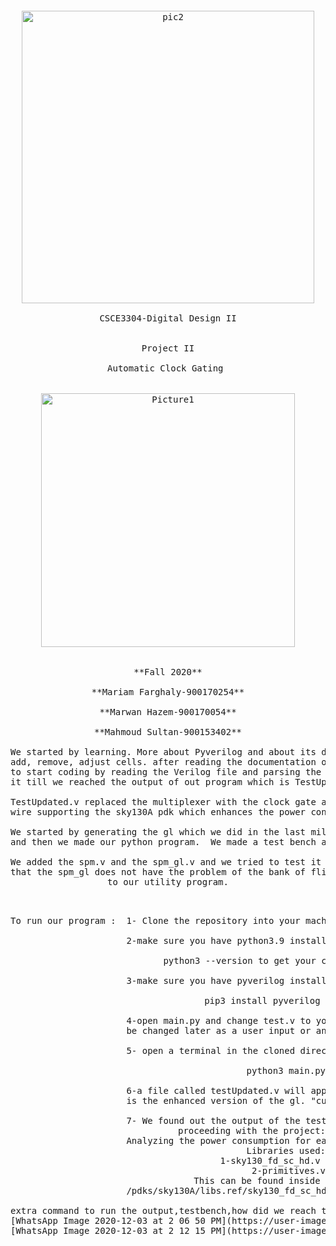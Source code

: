 <pre>
<p align="center">

<img width="468" alt="pic2" src="https://user-images.githubusercontent.com/60003290/100896572-6d310f00-34c7-11eb-960c-9ff59812e98d.png"><br />
CSCE3304-Digital Design II<br />

Project II

Automatic Clock Gating <br />

<img width="406" alt="Picture1" src="https://user-images.githubusercontent.com/60003290/100896517-5ee2f300-34c7-11eb-9fe4-9dac5985eda4.png">


**Fall 2020**

**Mariam Farghaly-900170254**

**Marwan Hazem-900170054**

**Mahmoud Sultan-900153402**

We started by learning. More about Pyverilog and about its data structure and how to
add, remove, adjust cells. after reading the documentation of pyverilog, We were able
to start coding by reading the Verilog file and parsing the required cells and adjusting
it till we reached the output of out program which is TestUpdated.v

TestUpdated.v replaced the multiplexer with the clock gate and adjust all the required 
wire supporting the sky130A pdk which enhances the power consumption of the circuit.

We started by generating the gl which we did in the last milestone, now we did it on multiple bits, 
and then we made our python program.  We made a test bench and it showed the correct signals and output.

We added the spm.v and the spm_gl.v and we tried to test it using our utlity program the thing is 
that the spm_gl does not have the problem of the bank of flipflops that's why it does zero changes 
to our utility program.
<div style="text-align: right"> 

To run our program :  1- Clone the repository into your machine.<br />
                      2-make sure you have python3.9 installed by running command <br />
                             python3 --version to get your current version<br />
                      3-make sure you have pyverilog installed by running this command<br />
                             pip3 install pyverilog <br />
                      4-open main.py and change test.v to your required verilog file "can 
                      be changed later as a user input or an argument"<br />
                      5- open a terminal in the cloned directory and run the script by<br />
                              python3 main.py<br />
                      6-a file called testUpdated.v will appear in your directory this 
                      is the enhanced version of the gl. "currently supporting sky130A only"<br />
                      7- We found out the output of the testbench file(tb.v) using gtk-wave.
proceeding with the project:
                      Analyzing the power consumption for each of the test cells.
Libraries used:
                      1-sky130_fd_sc_hd.v 
                      2-primitives.v
                      This can be found inside 
                      /pdks/sky130A/libs.ref/sky130_fd_sc_hd
                      
extra command to run the output,testbench,how did we reach the gatelevel netlist can be found in read.txt
[WhatsApp Image 2020-12-03 at 2 06 50 PM](https://user-images.githubusercontent.com/60003290/101016244-2dbefd00-3571-11eb-9853-3d0c289ceda4.jpeg)
[WhatsApp Image 2020-12-03 at 2 12 15 PM](https://user-images.githubusercontent.com/60003290/101016874-07e62800-3572-11eb-989d-a5bd6ec449c1.jpeg)

 </div>
                    
</p>
</pre>
